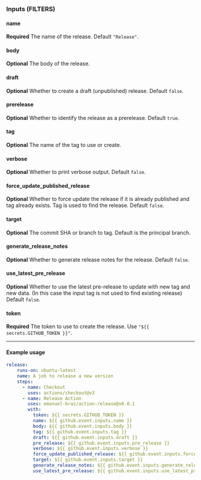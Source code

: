 ### Inputs (FILTERS)

#### name
**Required** The name of the release. Default `"Release"`.
#### body
**Optional** The body of the release.

#### draft
**Optional** Whether to create a draft (unpublished) release. Default `false`.

#### prerelease
**Optional** Whether to identify the release as a prerelease. Default `true`.

#### tag
**Optional** The name of the tag to use or create.

#### verbose
**Optional** Whether to print verbose output. Default `false`.

#### force_update_published_release
**Optional** Whether to force update the release if it is already published and tag already exists. Tag is used to find the release. Default `false`.

#### target
**Optional** The commit SHA or branch to tag. Default is the principal branch.

#### generate_release_notes
**Optional** Whether to generate release notes for the release. Default `false`.

#### use_latest_pre_release
**Optional** Whether to use the latest pre-release to update with new tag and new data. (In this case the input tag is not used to find existing release) Default `false`.

#### token
**Required** The token to use to create the release. Use `"${{ secrets.GITHUB_TOKEN }}"`.

---

#### Example usage

```yaml
release:
    runs-on: ubuntu-latest
    name: A job to release a new version
    steps:
      - name: Checkout
        uses: actions/checkout@v3
      - name: Release Action
        uses: emanuel-braz/action-release@v0.0.1
        with:
          token: ${{ secrets.GITHUB_TOKEN }}
          name: ${{ github.event.inputs.name }}
          body: ${{ github.event.inputs.body }}
          tag: ${{ github.event.inputs.tag }}
          draft: ${{ github.event.inputs.draft }}
          pre_release: ${{ github.event.inputs.pre_release }}
          verbose: ${{ github.event.inputs.verbose }}
          force_update_published_release: ${{ github.event.inputs.force_update_published_release }}
          target: ${{ github.event.inputs.target }}
          generate_release_notes: ${{ github.event.inputs.generate_release_notes }}
          use_latest_pre_release: ${{ github.event.inputs.use_latest_pre_release }}
```